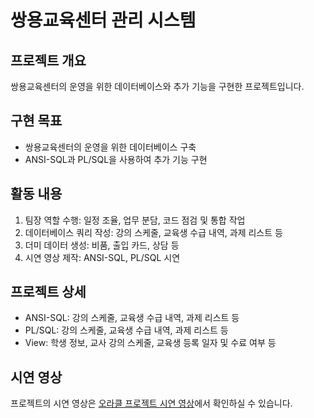# 쌍용교육센터 관리 시스템

## 프로젝트 개요
쌍용교육센터의 운영을 위한 데이터베이스와 추가 기능을 구현한 프로젝트입니다.

## 구현 목표
- 쌍용교육센터의 운영을 위한 데이터베이스 구축
- ANSI-SQL과 PL/SQL을 사용하여 추가 기능 구현

## 활동 내용
1. 팀장 역할 수행: 일정 조율, 업무 분담, 코드 점검 및 통합 작업
2. 데이터베이스 쿼리 작성: 강의 스케줄, 교육생 수급 내역, 과제 리스트 등
3. 더미 데이터 생성: 비품, 출입 카드, 상담 등
4. 시연 영상 제작: ANSI-SQL, PL/SQL 시연

## 프로젝트 상세
- ANSI-SQL: 강의 스케줄, 교육생 수급 내역, 과제 리스트 등
- PL/SQL: 강의 스케줄, 교육생 수급 내역, 과제 리스트 등
- View: 학생 정보, 교사 강의 스케줄, 교육생 등록 일자 및 수료 여부 등

## 시연 영상
프로젝트의 시연 영상은 [오라클 프로젝트 시연 영상](https://youtu.be/q5Xrr9mTSqY?si=TuapJbiG8PxruEbO)에서 확인하실 수 있습니다.
